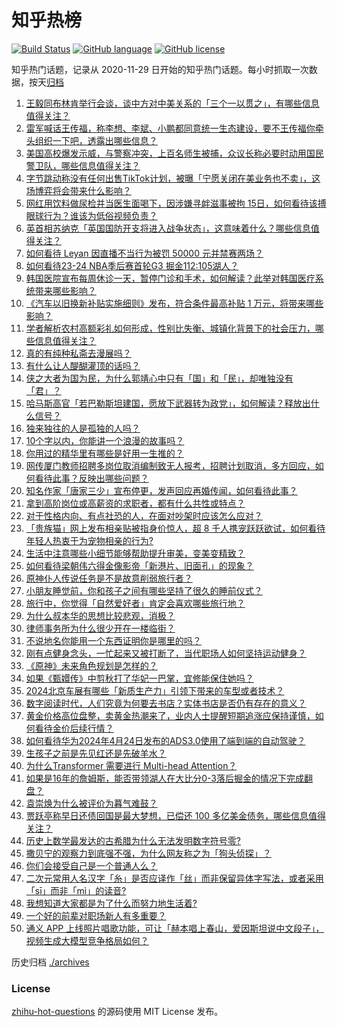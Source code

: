 # 知乎热榜
[![Build Status](https://github.com/ToWeLong/zhihu-hot-questions/workflows/CI/badge.svg)](https://github.com/ToWeLong/zhihu-hot-questions/actions)
[![GitHub language](https://img.shields.io/badge/language-golang-orange.svg)](https://golang.org/)
[![GitHub license](https://img.shields.io/github/license/ToWeLong/zhihu-hot-questions)](https://github.com/ToWeLong/zhihu-hot-questions/blob/main/LICENSE)

知乎热门话题，记录从 2020-11-29 日开始的知乎热门话题。每小时抓取一次数据，按天[归档](./archives)

<!-- BEGIN -->

1. [王毅同布林肯举行会谈，谈中方对中美关系的「三个一以贯之」，有哪些信息值得关注？](https://www.zhihu.com/question/654152125)
1. [雷军喊话王传福，称李想、李斌、小鹏都同意统一生态建设，要不王传福你牵头组织一下吧，透露出哪些信息？](https://www.zhihu.com/question/654176348)
1. [美国高校爆发示威，与警察冲突，上百名师生被捕，众议长称必要时动用国民警卫队，哪些信息值得关注？](https://www.zhihu.com/question/654177616)
1. [字节跳动称没有任何出售TikTok计划，被曝「宁愿关闭在美业务也不卖」，这场博弈将会带来什么影响？](https://www.zhihu.com/question/654182954)
1. [网红用饮料做尿检并当医生面喝下，因涉嫌寻衅滋事被拘 15日，如何看待该搏眼球行为？谁该为低俗视频负责？](https://www.zhihu.com/question/654065898)
1. [英首相苏纳克「英国国防开支将进入战争状态」，这意味着什么？哪些信息值得关注？](https://www.zhihu.com/question/653958525)
1. [如何看待 Leyan 因直播不当行为被罚 50000 元并禁赛两场？](https://www.zhihu.com/question/653950828)
1. [如何看待23-24 NBA季后赛首轮G3 掘金112:105湖人？](https://www.zhihu.com/question/654167479)
1. [韩国医院宣布每周休诊一天，暂停门诊和手术，如何解读？此举对韩国医疗系统带来哪些影响？](https://www.zhihu.com/question/654162550)
1. [《汽车以旧换新补贴实施细则》发布，符合条件最高补贴 1 万元，将带来哪些影响？](https://www.zhihu.com/question/654185035)
1. [学者解析农村高额彩礼如何形成，性别比失衡、城镇化背景下的社会压力，哪些信息值得关注？](https://www.zhihu.com/question/654071105)
1. [真的有纯种私斋去漫展吗？](https://www.zhihu.com/question/653542921)
1. [有什么让人醍醐灌顶的话吗？](https://www.zhihu.com/question/653320882)
1. [侠之大者为国为民，为什么郭靖心中只有「国」和「民」，却唯独没有「君」？](https://www.zhihu.com/question/653124430)
1. [哈马斯高官「若巴勒斯坦建国，愿放下武器转为政党」，如何解读？释放出什么信号？](https://www.zhihu.com/question/654156643)
1. [独来独往的人是孤独的人吗？](https://www.zhihu.com/question/653672862)
1. [10个字以内，你能讲一个浪漫的故事吗？](https://www.zhihu.com/question/654099930)
1. [你用过的精华里有哪些是好用一生推的？](https://www.zhihu.com/question/485804314)
1. [网传厦门教师招聘多岗位取消编制致无人报考，招聘计划取消，多方回应，如何看待此事？反映出哪些问题？](https://www.zhihu.com/question/654175944)
1. [知名作家「唐家三少」宣布停更，发声回应再婚传闻，如何看待此事？](https://www.zhihu.com/question/654043197)
1. [拿到高阶岗位或高薪资的求职者，都有什么共性或特点？](https://www.zhihu.com/question/653020055)
1. [对于性格内向、有点社恐的人，在面对吵架时应该怎么应对？](https://www.zhihu.com/question/653937999)
1. [「贵族猫」网上发布相亲贴被指身价惊人，超 8 千人携宠跃跃欲试，如何看待年轻人热衷于为宠物相亲的行为?](https://www.zhihu.com/question/654061477)
1. [生活中注意哪些小细节能够帮助提升审美，变美变精致？](https://www.zhihu.com/question/648442924)
1. [如何看待梁朝伟六得金像影帝「新港片、旧面孔」的现象？](https://www.zhihu.com/question/654156514)
1. [原神仆人传说任务是不是故意削弱旅行者？](https://www.zhihu.com/question/653992507)
1. [小朋友睡觉前，你和孩子之间有哪些坚持了很久的睡前仪式？](https://www.zhihu.com/question/653433501)
1. [旅行中，你觉得「自然爱好者」肯定会喜欢哪些旅行地？](https://www.zhihu.com/question/653004831)
1. [为什么叔本华的思想比较悲观，消极？](https://www.zhihu.com/question/62180364)
1. [律师事务所为什么很少开在一楼临街？](https://www.zhihu.com/question/653853201)
1. [不说地名你能用一个东西证明你是哪里的吗？](https://www.zhihu.com/question/653994862)
1. [刚有点健身念头，一忙起来又被打断了，当代职场人如何坚持运动健身？](https://www.zhihu.com/question/653971889)
1. [《原神》未来角色规划是怎样的？](https://www.zhihu.com/question/654180737)
1. [如果《甄嬛传》中剪秋打了华妃一巴掌，宜修能保住她吗？](https://www.zhihu.com/question/653882378)
1. [2024北京车展有哪些「新质生产力」引领下带来的车型或者技术？](https://www.zhihu.com/question/653739279)
1. [数字阅读时代，人们究竟为何要去书店？实体书店是否仍有存在的意义？](https://www.zhihu.com/question/653853356)
1. [黄金价格高位盘整，卖黄金热潮来了，业内人士提醒短期追涨应保持谨慎，如何看待金价后续行情？](https://www.zhihu.com/question/654103317)
1. [如何看待华为2024年4月24日发布的ADS3.0使用了端到端的自动驾驶？](https://www.zhihu.com/question/653955655)
1. [生孩子之前是先见红还是先破羊水？](https://www.zhihu.com/question/654150015)
1. [为什么Transformer 需要进行 Multi-head Attention？](https://www.zhihu.com/question/341222779)
1. [如果是16年的詹姆斯，能否带领湖人在大比分0-3落后掘金的情况下完成翻盘？](https://www.zhihu.com/question/654168612)
1. [袁崇焕为什么被评价为暮气难鼓？](https://www.zhihu.com/question/654000717)
1. [贾跃亭称早日还债回国是最大梦想，已偿还 100 多亿美金债务，哪些信息值得关注？](https://www.zhihu.com/question/654079716)
1. [历史上数学最发达的古希腊为什么无法发明数字符号零?](https://www.zhihu.com/question/654074568)
1. [撒贝宁的观察力到底强不强，为什么网友称之为「狗头侦探」？](https://www.zhihu.com/question/654156788)
1. [你们会接受自己是一个普通人么？](https://www.zhihu.com/question/652526465)
1. [二次元常用人名汉字「糸」是否应译作「丝」而非保留异体字写法，或者采用「sī」而非「mì」的读音?](https://www.zhihu.com/question/653241003)
1. [我想知道大家都是为了什么而努力地生活着?](https://www.zhihu.com/question/654041772)
1. [一个好的前辈对职场新人有多重要？](https://www.zhihu.com/question/654085062)
1. [通义 APP 上线照片唱歌功能，可让「赫本唱上春山，爱因斯坦说中文段子」，视频生成大模型竞争格局如何？](https://www.zhihu.com/question/654165999)

<!-- END -->

历史归档 [./archives](./archives)


### License
[zhihu-hot-questions](https://github.com/towelong/zhihu-hot-questions) 的源码使用 MIT License 发布。